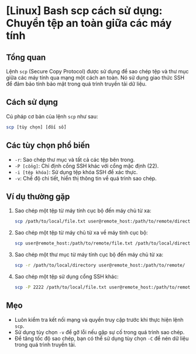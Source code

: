 # [Linux] Bash scp cách sử dụng: Chuyển tệp an toàn giữa các máy tính

## Tổng quan
Lệnh `scp` (Secure Copy Protocol) được sử dụng để sao chép tệp và thư mục giữa các máy tính qua mạng một cách an toàn. Nó sử dụng giao thức SSH để đảm bảo tính bảo mật trong quá trình truyền tải dữ liệu.

## Cách sử dụng
Cú pháp cơ bản của lệnh `scp` như sau:
```bash
scp [tùy chọn] [đối số]
```

## Các tùy chọn phổ biến
- `-r`: Sao chép thư mục và tất cả các tệp bên trong.
- `-P [cổng]`: Chỉ định cổng SSH khác với cổng mặc định (22).
- `-i [tệp khóa]`: Sử dụng tệp khóa SSH để xác thực.
- `-v`: Chế độ chi tiết, hiển thị thông tin về quá trình sao chép.

## Ví dụ thường gặp
1. Sao chép một tệp từ máy tính cục bộ đến máy chủ từ xa:
   ```bash
   scp /path/to/local/file.txt user@remote_host:/path/to/remote/directory/
   ```

2. Sao chép một tệp từ máy chủ từ xa về máy tính cục bộ:
   ```bash
   scp user@remote_host:/path/to/remote/file.txt /path/to/local/directory/
   ```

3. Sao chép một thư mục từ máy tính cục bộ đến máy chủ từ xa:
   ```bash
   scp -r /path/to/local/directory user@remote_host:/path/to/remote/
   ```

4. Sao chép một tệp sử dụng cổng SSH khác:
   ```bash
   scp -P 2222 /path/to/local/file.txt user@remote_host:/path/to/remote/
   ```

## Mẹo
- Luôn kiểm tra kết nối mạng và quyền truy cập trước khi thực hiện lệnh `scp`.
- Sử dụng tùy chọn `-v` để gỡ lỗi nếu gặp sự cố trong quá trình sao chép.
- Để tăng tốc độ sao chép, bạn có thể sử dụng tùy chọn `-C` để nén dữ liệu trong quá trình truyền tải.